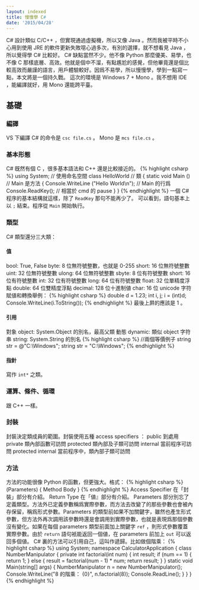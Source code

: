 ```yaml
---
layout: indexed
title: 慢慢學 C#
date: '2015/04/28'
---
```

C# 設計類似 C/C++ ，但實現通過虛擬機，所以又像 Java 。然而我被平時不小心用到使用 JRE 的軟件更新失敗噁心過多次，有別的選擇，就不想看見 Java ，所以覺得學 C# 比較好。
C# 缺點當然不少。他不像 Python 那麼優美、易學，也不像 C 那樣底層、高效。他就是個中不溜，有點尷尬的感覺，但他畢竟還是個比較高效而嚴謹的語言，用戶體驗較好。因爲不易學，所以慢慢學，學到一點寫一點，本文將是一個持久戰。
這次的環境是 Windows 7 + Mono 。我不想用 IDE ，能編譯就好，用 Mono 還能跨平臺。

## 基礎

### 編譯
VS 下編譯 C# 的命令是 `csc file.cs` 。 Mono 是 `mcs file.cs` 。

### 基本形態
C# 旣然有個 C ，很多基本語法和 C++ 還是比較接近的。
{% highlight csharp %}
using System; // 使用命名空間
class HelloWorld // 類
{
	static void Main () // Main 是方法
	{
		Console.WriteLine ("Hello World\n"); // Main 的行爲
		Console.ReadKey(); // 相當於 cmd 的 pause
	}
}
{% endhighlight %}
一個 C# 程序的基本結構就這樣，除了 `ReadKey` 那句不能再少了。
可以看到，語句基本上以 `;` 結束。程序從 `Main` 開始執行。

### 類型
C# 類型還分三大類：

#### 值
bool: True, False
byte: 8 位無符號整數，也就是 0-255
short: 16 位無符號整數
uint: 32 位無符號整數
ulong: 64 位無符號整數
sbyte: 8 位有符號整數
short: 16 位有符號整數
int: 32 位有符號整數
long: 64 位有符號整數
float: 32 位單精度浮點
double: 64 位雙精度浮點
decimal: 128 位十進制値
char: 16 位 unicode 字符
賦値和轉換舉例：
{% highlight csharp %}
double d = 1.23;
int i, j;
i = (int)d;
Console.WriteLine(i.ToString());
{% endhighlight %}
最後上屛的應該是 1 。

#### 引用
對象 object: System.Object 的別名，最高父類
動態 dynamic: 類似 object
字符串 string: System.String 的別名
{% highlight csharp %}
//兩個等價例子
string str = @"C:\Windows";
string str = "C:\\Windows";
{% endhighlight %}

#### 指針
寫作 `int*` 之類。

### 運算、條件、循環
跟 C++ 一樣。

### 封裝
封裝決定類成員的範圍。封裝使用五種 access specifiers ：
public 到處用
private 類內部函數可訪問
protected 類內部及子類可訪問
internal 當前程序可訪問
protected internal 當前程序中，類內部子類可訪問

### 方法
方法的功能很像 Python 的函數，但更強大。格式：
{% highlight csharp %}
<Access Specifier> <Return Type> <Method Name>(Parameters)
{
   Method Body
}
{% endhighlight %}
Access Specifier 在「封裝」部分有介紹。
Return Type 在「値』部分有介紹。
Parameters 部分別忘了定義類型。方法外已定義參數稱爲實際參數，而方法去改變了的那些參數也會被內存保留，稱爲形式參數。Parameters 的類型前如果不加關鍵字，雖然也產生形式參數，但方法外再次調用該參數時還是會調用到實際參數，也就是表現爲那個參數沒有變化。如果在每個 parameters 類型前面加上關鍵字 `ref` ，則形式參數覆蓋實際參數。由於 `return` 語句衹能返回一個値，在 parameters 前加上 `out` 可以返回多個値。
C# 裏的方法可以引用自己，這叫作遞歸。比如做個階乘：
{% highlight csharp %}
using System;
namespace CalculatorApplication
{
	class NumberManipulator
	{
		private int factorial(int num)
		{
			int result;
			if (num == 1)
			{
				return 1;
			}
			else
			{
				result = factorial(num - 1) * num;
				return result;
			}
		}
		static void Main(string[] args)
		{
			NumberManipulator n = new NumberManipulator();
			Console.WriteLine("8 的階乘： {0}", n.factorial(8));
			Console.ReadLine();
		}
	}
}
{% endhighlight %}